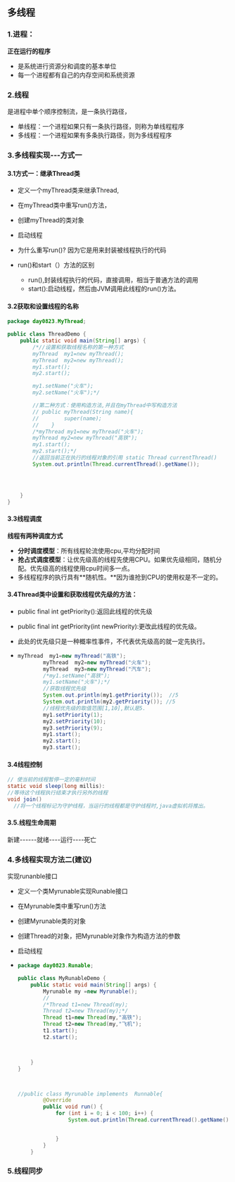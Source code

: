 ## 多线程

### 1.进程：

**正在运行的程序**

- 是系统进行资源分和调度的基本单位
- 每一个进程都有自己的内存空间和系统资源

### 2.线程

是进程中单个顺序控制流，是一条执行路径，

- 单线程：一个进程如果只有一条执行路径，则称为单线程程序
- 多线程：一个进程如果有多条执行路径，则为多线程程序

### 3.多线程实现---方式一

#### 3.1方式一：继承Thread类

- 定义一个myThread类来继承Thread,
- 在myThread类中重写run()方法，
- 创建myThread的类对象
- 启动线程

- 为什么重写run()?  因为它是用来封装被线程执行的代码
- run()和start（）方法的区别
  - run(),封装线程执行的代码，直接调用，相当于普通方法的调用
  - start():启动线程，然后由JVM调用此线程的run()方法。

#### 3.2获取和设置线程的名称

```java
package day0823.MyThread;

public class ThreadDemo {
    public static void main(String[] args) {
        /*//设置和获取线程名称的第一种方式
        myThread  my1=new myThread();
        myThread  my2=new myThread();
        my1.start();
        my2.start();

        my1.setName("火车");
        my2.setName("火车");*/

        //第二种方式：使用构造方法,并且在myThread中写构造方法
        // public myThread(String name){
        //        super(name);
        //    }
        /*myThread my1=new myThread("火车");
        myThread my2=new myThread("高铁");
        my1.start();
        my2.start();*/
        //返回当前正在执行的线程对象的引用 static Thread currentThread()
        System.out.println(Thread.currentThread().getName());




    }
}

```

#### 3.3线程调度

**线程有两种调度方式**

- **分时调度模型**：所有线程轮流使用cpu,平均分配时间
- **抢占式调度模型**：让优先级高的线程先使用CPU。如果优先级相同，随机分配。优先级高的线程使用cpu时间多一点。
- 多线程程序的执行具有**随机性。**因为谁抢到CPU的使用权是不一定的。

#### 3.4Thread类中设置和获取线程优先级的方法：

- public  final int  getPriority():返回此线程的优先级

- public  final int  getPriority(int newPriority):更改此线程的优先级。

- 此处的优先级只是一种概率性事件，不代表优先级高的就一定先执行。

- ```java
  myThread  my1=new myThread("高铁");
          myThread  my2=new myThread("火车");
          myThread  my3=new myThread("汽车");
          /*my1.setName("高铁");
          my1.setName("火车");*/
          //获取线程优先级
          System.out.println(my1.getPriority());  //5
          System.out.println(my2.getPriority()); //5
          //线程优先级的取值范围[1,10],默认是5.
          my1.setPriority(1);
          my2.setPriority(10);
          my3.setPriority(9);
          my1.start();
          my2.start();
          my3.start();
  ```

  

#### 3.4线程控制

```java
// 使当前的线程暂停一定的毫秒时间
static void sleep(long millis):
//等待这个线程执行结束才执行另外的线程
void join()
  //将一个线程标记为守护线程，当运行的线程都是守护线程时,java虚拟机将推出。
```

#### 3.5.线程生命周期

新建------就绪----运行----死亡

### 4.多线程实现方法二(建议)

实现runanble接口

- 定义一个类Myrunable实现Runable接口

- 在Myrunable类中重写run()方法

- 创建Myrunable类的对象

- 创建Thread的对象，把Myrunable对象作为构造方法的参数

- 启动线程

- ```java
  package day0823.Runable;
  
  public class MyRunableDemo {
      public static void main(String[] args) {
          Myrunable my =new Myrunable();
          //
          /*Thread t1=new Thread(my);
          Thread t2=new Thread(my);*/
          Thread t1=new Thread(my,"高铁");
          Thread t2=new Thread(my,"飞机");
          t1.start();
          t2.start();
  
  
  
      }
  }
  
  
  
  //public class Myrunable implements  Runnable{
          @Override
          public void run() {
              for (int i = 0; i < 100; i++) {
                  System.out.println(Thread.currentThread().getName()+":"+i);
  
  
              }
          }
      }
  
  ```

  

### 5.线程同步






















